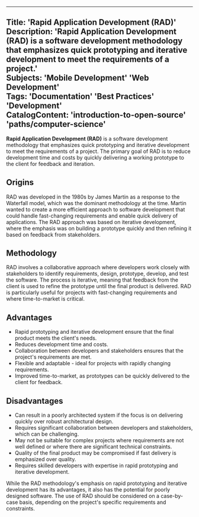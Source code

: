  ---
Title: 'Rapid Application Development (RAD)'
Description: 'Rapid Application Development (RAD) is a software development methodology that emphasizes quick prototyping and iterative development to meet the requirements of a project.'  
Subjects:
  'Mobile Development'
  'Web Development'  
Tags:
  'Documentation'
  'Best Practices'
  'Development'  
CatalogContent:
  'introduction-to-open-source'
  'paths/computer-science'
---

**Rapid Application Development (RAD)** is a software development methodology that emphasizes quick prototyping and iterative development to meet the requirements of a project. The primary goal of RAD is to reduce development time and costs by quickly delivering a working prototype to the client for feedback and iteration.

## Origins 

RAD was developed in the 1980s by James Martin as a response to the Waterfall model, which was the dominant methodology at the time. Martin wanted to create a more efficient approach to software development that could handle fast-changing requirements and enable quick delivery of applications. The RAD approach was based on iterative development, where the emphasis was on building a prototype quickly and then refining it based on feedback from stakeholders.

## Methodology  

RAD involves a collaborative approach where developers work closely with stakeholders to identify requirements, design, prototype, develop, and test the software. The process is iterative, meaning that feedback from the client is used to refine the prototype until the final product is delivered. RAD is particularly useful for projects with fast-changing requirements and where time-to-market is critical.

## Advantages 

- Rapid prototyping and iterative development ensure that the final product meets the client's needs.
- Reduces development time and costs.
- Collaboration between developers and stakeholders ensures that the project's requirements are met.
- Flexible and adaptable - ideal for projects with rapidly changing requirements.
- Improved time-to-market, as prototypes can be quickly delivered to the client for feedback.

## Disadvantages

- Can result in a poorly architected system if the focus is on delivering quickly over robust architectural design.
- Requires significant collaboration between developers and stakeholders, which can be challenging.
- May not be suitable for complex projects where requirements are not well defined or where there are significant technical constraints.
- Quality of the final product may be compromised if fast delivery is emphasized over quality.
- Requires skilled developers with expertise in rapid prototyping and iterative development.

While the RAD methodology's emphasis on rapid prototyping and iterative development has its advantages, it also has the potential for poorly designed software. The use of RAD should be considered on a case-by-case basis, depending on the project's specific requirements and constraints.
